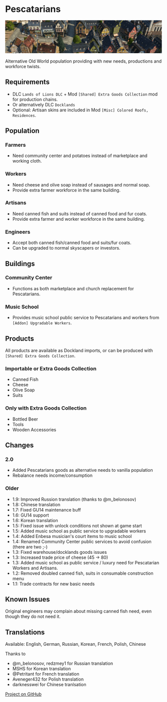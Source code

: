 # Pescatarians

![](./banner.png)

Alternative Old World population providing with new needs, productions and workforce twists.

## Requirements

- DLC `Lands of Lions DLC` + Mod `[Shared] Extra Goods Collection` mod for production chains.
- Or alternatively DLC `Docklands`
- Optional: Artisan skins are included in Mod `[Misc] Colored Roofs, Residences`.

## Population

### Farmers

- Need community center and potatoes instead of marketplace and working cloth.

### Workers

- Need cheese and olive soap instead of sausages and normal soap.
- Provide extra farmer workforce in the same building.

### Artisans

- Need canned fish and suits instead of canned food and fur coats.
- Provide extra farmer and worker workforce in the same building.

### Engineers

- Accept both canned fish/canned food and suits/fur coats.
- Can be upgraded to normal skyscapers or investors.

## Buildings

### Community Center

- Functions as both marketplace and church replacement for Pescatarians.

### Music School

- Provides music school public service to Pescatarians and workers from `[Addon] Upgradable Workers`.

## Products

All products are available as Dockland imports, or can be produced with `[Shared] Extra Goods Collection`.

### Importable or Extra Goods Collection

- Canned Fish
- Cheese
- Olive Soap
- Suits

### Only with Extra Goods Collection

- Bottled Beer
- Tools
- Wooden Accessories

## Changes

### 2.0

- Added Pescatarians goods as alternative needs to vanilla population
- Rebalance needs income/consumption

### Older

- 1.9: Improved Russion translation (thanks to @m_belonosov)
- 1.8: Chinese translation
- 1.7: Fixed GU14 maintenance buff
- 1.6: GU14 support
- 1.6: Korean translation
- 1.5: Fixed issue with unlock conditions not shown at game start
- 1.5: Added music school as public service to upgradable workers
- 1.4: Added Enbesa musician's court items to music school
- 1.4: Renamed Community Center public services to avoid confusion (there are two ;-)
- 1.3: Fixed warehouse/docklands goods issues
- 1.3: Increased trade price of cheese (45 -> 80)
- 1.3: Added music school as public service / luxury need for Pescatarian Workers and Artisans.
- 1.2: Removed doubled canned fish, suits in consumable construction menu
- 1.1: Trade contracts for new basic needs

## Known Issues

Original engineers may complain about missing canned fish need, even though they do not need it.

## Translations

Available: English, German, Russian, Korean, French, Polish, Chinese

Thanks to
- @m_belonosov, redzmey1 for Russian translation
- MSHS for Korean translation
- @Petritant for French translation
- Aveneger432 for Polish translation
- darknesswei for Chinese tranlsation

[Project on GitHub](https://github.com/jakobharder/anno-1800-jakobs-mods)
